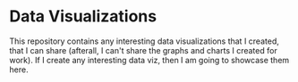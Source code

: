 # Data Visualizations

This repository contains any interesting data visualizations that I created, that I can share (afterall, I can't share the graphs and charts I created for work). If I create any interesting data viz, then I am going to showcase them here.
